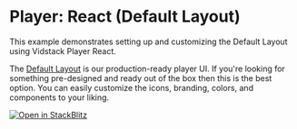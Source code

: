 # Player: React (Default Layout)

This example demonstrates setting up and customizing the Default Layout using Vidstack Player React.

The [Default Layout][default-layout] is our production-ready player UI. If you're looking for
something pre-designed and ready out of the box then this is the best option. You can easily
customize the icons, branding, colors, and components to your liking.

[![Open in StackBlitz](https://developer.stackblitz.com/img/open_in_stackblitz.svg)][stackblitz-demo]

[default-layout]: https://vidstack.io/docs/wc/player/components/layouts/default-layout
[stackblitz-demo]: https://stackblitz.com/fork/github/vidstack/examples/tree/main/player/react/default-layout?title=Vidstack%20Player%20-%20React%20%28Default%20Layout%29&file=src/main.ts&showSidebar=1
